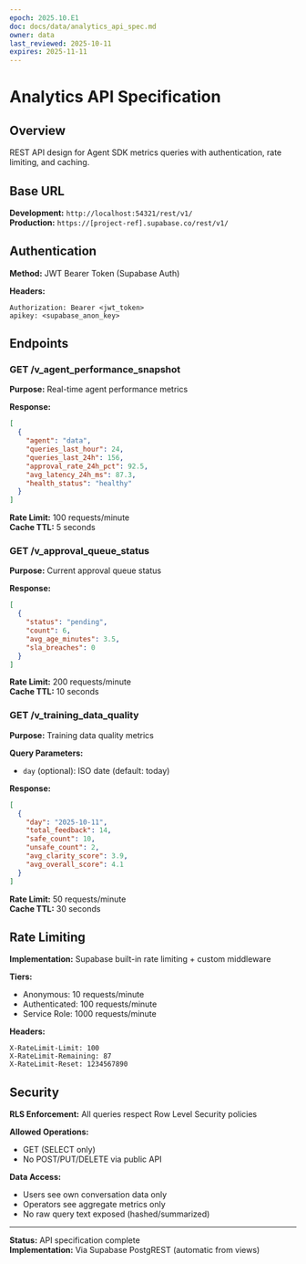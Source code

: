 ```yaml
---
epoch: 2025.10.E1
doc: docs/data/analytics_api_spec.md
owner: data
last_reviewed: 2025-10-11
expires: 2025-11-11
---
```


# Analytics API Specification

## Overview

REST API design for Agent SDK metrics queries with authentication, rate limiting, and caching.

## Base URL

**Development:** `http://localhost:54321/rest/v1/`  
**Production:** `https://[project-ref].supabase.co/rest/v1/`

## Authentication

**Method:** JWT Bearer Token (Supabase Auth)

**Headers:**
```
Authorization: Bearer <jwt_token>
apikey: <supabase_anon_key>
```

## Endpoints

### GET /v_agent_performance_snapshot

**Purpose:** Real-time agent performance metrics

**Response:**
```json
[
  {
    "agent": "data",
    "queries_last_hour": 24,
    "queries_last_24h": 156,
    "approval_rate_24h_pct": 92.5,
    "avg_latency_24h_ms": 87.3,
    "health_status": "healthy"
  }
]
```

**Rate Limit:** 100 requests/minute  
**Cache TTL:** 5 seconds

### GET /v_approval_queue_status

**Purpose:** Current approval queue status

**Response:**
```json
[
  {
    "status": "pending",
    "count": 6,
    "avg_age_minutes": 3.5,
    "sla_breaches": 0
  }
]
```

**Rate Limit:** 200 requests/minute  
**Cache TTL:** 10 seconds

### GET /v_training_data_quality

**Purpose:** Training data quality metrics

**Query Parameters:**
- `day` (optional): ISO date (default: today)

**Response:**
```json
[
  {
    "day": "2025-10-11",
    "total_feedback": 14,
    "safe_count": 10,
    "unsafe_count": 2,
    "avg_clarity_score": 3.9,
    "avg_overall_score": 4.1
  }
]
```

**Rate Limit:** 50 requests/minute  
**Cache TTL:** 30 seconds

## Rate Limiting

**Implementation:** Supabase built-in rate limiting + custom middleware

**Tiers:**
- Anonymous: 10 requests/minute
- Authenticated: 100 requests/minute
- Service Role: 1000 requests/minute

**Headers:**
```
X-RateLimit-Limit: 100
X-RateLimit-Remaining: 87
X-RateLimit-Reset: 1234567890
```

## Security

**RLS Enforcement:** All queries respect Row Level Security policies

**Allowed Operations:**
- GET (SELECT only)
- No POST/PUT/DELETE via public API

**Data Access:**
- Users see own conversation data only
- Operators see aggregate metrics only
- No raw query text exposed (hashed/summarized)

---

**Status:** API specification complete  
**Implementation:** Via Supabase PostgREST (automatic from views)

